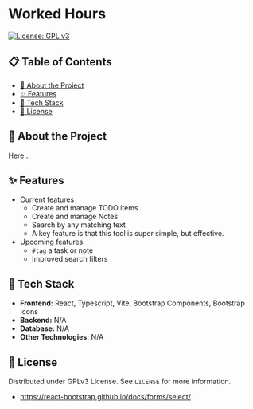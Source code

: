 # Worked Hours

[![License: GPL v3](https://img.shields.io/badge/License-GPLv3-blue.svg)](https://www.gnu.org/licenses/gpl-3.0)

## 📋 Table of Contents

- [📝 About the Project](#-about-the-project)
- [✨ Features](#-features)
- [🚀 Tech Stack](#-tech-stack)
- [📄 License](#-license)

## 📝 About the Project

Here...

## ✨ Features

- Current features
  - Create and manage TODO items
  - Create and manage Notes
  - Search by any matching text
  - A key feature is that this tool is super simple, but effective.
- Upcoming features
  - `#tag` a task or note
  - Improved search filters

## 🚀 Tech Stack

- **Frontend:** React, Typescript, Vite, Bootstrap Components, Bootstrap Icons
- **Backend:** N/A
- **Database:** N/A
- **Other Technologies:** N/A

## 📄 License

Distributed under GPLv3 License. See `LICENSE` for more information.

- https://react-bootstrap.github.io/docs/forms/select/
